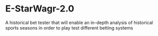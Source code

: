 # E-StarWagr-2.0
A historical bet tester that will enable an in-depth analysis of historical sports seasons in order to play test different betting systems
